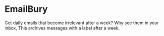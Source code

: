 EmailBury
=========

Get daily emails that become irrelevant after a week? Why see them in your inbox, This archives messages with a label after a week.
